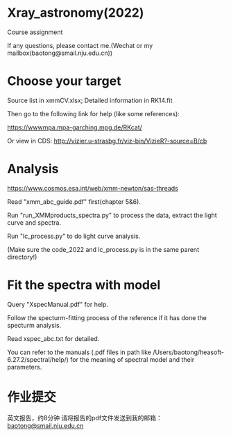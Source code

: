 # Xray_astronomy(2022)
Course assignment
</p>
If any questions, please contact me.(Wechat or my mailbox(baotong@smail.nju.edu.cn))

# Choose your target
Source list in xmmCV.xlsx; Detailed information in RK14.fit

Then go to the following link for help (like some references):

https://wwwmpa.mpa-garching.mpg.de/RKcat/

Or view in CDS: http://vizier.u-strasbg.fr/viz-bin/VizieR?-source=B/cb

# Analysis 
https://www.cosmos.esa.int/web/xmm-newton/sas-threads

Read "xmm_abc_guide.pdf" first(chapter 5&6).

Run "run_XMMproducts_spectra.py" to process the data, extract the light curve and spectra.

Run "lc_process.py"  to do light curve analysis.

(Make sure the code_2022 and lc_process.py is in the same parent directory!)


# Fit the spectra with model
Query "XspecManual.pdf" for help.

Follow the specturm-fitting process of the reference if it has done the specturm analysis.

Read xspec_abc.txt for detailed.

You can refer to the manuals (.pdf files in path like /Users/baotong/heasoft-6.27.2/spectral/help/) for the meaning of spectral model and their parameters.

# 作业提交
英文报告，约8分钟
请将报告的pdf文件发送到我的邮箱：baotong@smail.nju.edu.cn







